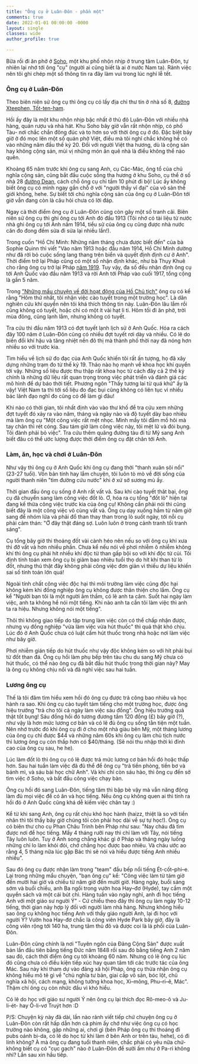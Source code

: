 ```yaml
---
title: "Ông cụ ở Luân-Đôn - phần một"
comments: true
date: 2022-01-01 00:00:00 -0000
layout: single
classes: wide
author_profile: true

---
```


Bữa rồi đi ăn phở ở [Soho](https://vi.wikipedia.org/wiki/Soho), một khu phố nhộn nhịp ở trung tâm Luân-Đôn, tự nhiên lại nhớ tới ông "cụ" (người ai cũng biết là ai ở nước Nam ta). Rảnh việc nên tôi ghi chép một số thông tin ra đây làm vui trong lúc nghỉ lễ tết.

### Ông cụ ở Luân-Đôn

Theo biên niên sử ông cụ thì ông cụ có lấy địa chỉ thư tín ở nhà số 8, [đường Xteephen, Tốt-ten-ham](https://www.google.com/maps/place/Tottenham+Court+Rd+%26+Stephen+St,+London+W1T+7QT/@51.5181547,-0.1340236,17z/data=!3m1!4b1!4m5!3m4!1s0x48761b2daddd1df1:0xf11f5cf37a9acaca!8m2!3d51.5181514!4d-0.1318349).

Hồi ấy đây là một khu nhộn nhịp bậc nhất ở thủ đô Luân-Đôn với nhiều nhà hàng, quán rượu và nhà hát. 
Khu Soho bây giờ vẫn rất nhộn nhịp, có phố Tàu- nơi chắc chắn đông đúc và to hơn so với thời ông cụ ở đó. 
Đặc biệt bây giờ ở đó mọc lên một số quán phở Việt, điều mà tôi nghĩ chắc không hề có vào những năm đầu thế kỷ 20.
Đối với người Việt tha hương, dù là cộng sản hay không cộng sản, mùi vị những món ăn quê nhà là điều không thể nào quên.

Khoảng 65 năm trước khi ông cụ sang Anh, cụ Các-Mác, ông tổ của chủ nghĩa cộng sản, cũng bắt đầu cuộc sống tha hương ở khu Soho, cụ thể ở số nhà 28 [đường Dean](https://www.google.com/maps/place/Dean+St,+London+W1D+3RY/@51.5142667,-0.134924,17z/data=!3m1!4b1!4m5!3m4!1s0x487604d3259c77ff:0x7d244d6746a23bc9!8m2!3d51.514277!4d-0.1326631), cách chỗ ông cụ chỉ tầm 10 phút đi bộ! 
Lúc ấy không biết ông cụ có mình ngay gần chỗ ở với "người thầy vĩ đại" của vô sản thế giới không, hehe. 
Sự biết tới chủ nghĩa cộng sản của ông cụ ở Luân-Đôn tới giờ vẫn đang còn là câu hỏi chưa có lời đáp.

Ngay cả thời điểm ông cụ ở Luân-Đôn cũng còn gây một số tranh cãi. 
Biên niên sử ông cụ thì ghi ông cụ tới Anh đó đầu 1913 (Tôi nhớ có tài liệu từ nước nhà ghi ông cụ tới Anh năm 1914, 
tiểu sử của ông cụ cũng được nhà nước cân đo đong đếm sửa đi sửa lại nhiều lần!).

Trong cuốn "Hồ Chí Minh: Những năm tháng chưa được biết đến" của bà Sophie Quinn thì viết "Vào năm 1913 hoặc đầu năm 1914, Hồ Chí Minh dường như đã rời bỏ cuộc sống lang thang trên biển và quyết định định cư ở Anh".
Thời điểm trở lại Pháp cũng có một số nhận định khác, như bà Thụy Khuê cho rằng ông cụ trở lại Pháp [năm 1919](http://thuykhue.free.fr/NVGP/NVGP-01-1215-R-pdf-04.pdf). 
Tuy vậy, đa số đều nhận định ông cụ tới Anh Quốc vào đầu năm 1913 và rời Anh tới Pháp vào cuối 1917, tổng cộng là gần 5 năm.

Trong ["Những mẩu chuyện về đời hoạt động của Hồ Chủ tịch"](http://www.talawas.org/talaDB/showFile.php?res=9151&rb=08)
ông cụ có kể rằng "Hôm thứ nhất, tôi nhận việc cào tuyết trong một trường học". Là dân nghiên cứu khí quyển nên tôi khá thích thông tin này. 
Luân-Đôn lâu lắm rồi cũng không có tuyết,
hoặc chỉ có một ít vài hạt li ti. Hôm tối đi ăn phở, trời mùa đông, cũng lạnh lắm, nhưng không có tuyết.

Tra cứu thì đầu năm 1913 có đợt tuyết lạnh lịch sử ở Anh Quốc. Hóa ra cách đây 100 năm ở Luân-Đôn cũng có nhiều đợt tuyết rơi dày và nhiều. Có lẽ do biến đổi khí hậu và tăng nhiệt nền đô thị mà thành phố thời nay đã nóng hơn nhiều so với trước kia.

Tìm hiểu về lịch sử đo đạc của Anh Quốc khiến tôi rất ấn tượng, họ đã xây dựng những trạm đo từ thế kỷ 19.
Thảo nào họ mạnh về khoa học khí quyển tới vậy. Những số liệu được thu thập rất khoa học từ cách đây cả 2 thế kỷ chính là những dữ liệu rất quan trọng trong việc phát triển và đánh giá các mô hình để dự báo thời tiết. 
Phương ngôn "Thấy tương lai từ quá khứ" ấy là vậy!
Việt Nam ta thì tới số liệu đo đạc bụi cũng không có liên tục vì nhiều bác lãnh đạo nghĩ đo cũng có để làm gì đâu!

Khi nào có thời gian, tôi nhất định vào vào thư khố để tra cứu xem những đợt tuyết đó xảy ra vào năm, tháng và ngày nào và độ tuyết dày bao nhiêu mà làm ông cụ "Một công việc rất mệt nhọc. Mình mẩy tôi đẫm mồ hôi mà tay chân thì rét cóng. Sau tám giờ làm công việc này, tôi mệt lử và đói bụng. Tôi đành phải bỏ việc". Tra cứu thêm quãng đường tàu đi từ Mỹ sang Anh biết đâu có thể ước lượng được thời điểm ông cụ đặt chân tới Anh.

### Làm, ăn, học và chơi ở Luân-Đôn

Như vậy thì ông cụ ở Anh Quốc khi ông cụ đang thời "thanh xuân sôi nổi" (23-27 tuổi). 
Vốn bản tính hay lắm chuyện, tôi luôn tò mò về đời sống của người thanh niên "tìm đường cứu nước" khi ở xứ sở sương mù ấy.

Thời gian đầu ông cụ sống ở Anh rất vất vả. Sau khi cào tuyết thât bại, ông cụ đã chuyển sang làm công việc đốt lò.
Ơ, hóa ra cụ tổng "đốt lò" hiện tại đang kế thừa công việc trước kia của ông cụ!
Không cần phải nói thì cũng biết đây là một công việc vô cùng vất vả. Ông cụ dạy xuống hầm từ năm giờ sang để nhóm lửa và 
phải đổ than thay than trong lò suốt ngày, tới nỗi cụ phải cảm thán: "Ở đây thật đáng sợ. Luôn luôn ở trong cảnh tranh tối tranh sáng".

Cụ tổng bây giờ thi thoảng đốt vài cành héo nên nếu so với ông cụ khi xưa thì đỡ vất vả hơn nhiều phần.
Chưa kể nếu nói về phơi nhiễm ô nhiễm không khí thì ông cụ phải hít nhiều khí độc từ than gấp bội so với khí độc từ củi.
Tôi định tính toán xem ông cụ bị giảm bao nhiêu tuổi thọ do hít khí than từ lò đốt, 
nhưng thú thật đây không phải công việc đơn giản vì thiếu dự liệu khiến sai số tính toán lớn quá!

Ngoài tính chất công việc độc hại thì môi trường làm việc cũng độc hại không kém khi đồng nghiệp ông cụ không được thân thiện cho lắm. 
Ông cụ kể "Người bạn tôi là một người âm thầm, có lẽ anh ta câm. Suốt hai ngày làm việc, anh ta không hề nói một tiếng. Khi nào anh ta cần tôi làm việc thì anh ta ra hiệu. Nhưng không nói một tiếng".

Thôi thì không giao tiếp do tập trung làm việc còn có thể chấp nhận được, nhưng vụ đồng nghiệp "vừa làm việc vừa hút thuốc" thì quả thật khó chịu. Lúc đó ở Anh Quốc chưa có luật cấm hút thuốc trong nhà hoặc nơi làm việc như bây giờ. 

Phơi nhiễm gián tiếp do hút thuốc như vậy độc không kém so với hít phải bụi từ đốt than đá. 
Ông cụ hồi làm phụ bếp trên tàu chu du sang Mỹ chưa có hút thuốc, có thể nào ông cụ đã bắt đầu hút thuốc trong thời gian này?
May là ông cụ không chịu nổi và đã nghỉ việc sau hai tuần.

### Lương ông cụ

Thế là tôi đâm tìm hiểu xem hồi đó ông cụ được trả công bao nhiêu và học hành ra sao.
Khi ông cụ cào tuyết tám tiếng cho một trường học, được ông hiệu trưởng "trả cho tôi cả ngày làm việc sáu đồng".
Ông hiệu trưởng quả thật tốt bụng! Sáu đồng hồi đó tương đương tầm 120 đồng (£) bây giờ (?), như vậy là hơn mức lương cơ bản 
và có lẽ đủ ông cụ sống tằn tiện một tuần.
Nên nhớ trước đó khi ông cụ đi ở cho một nhà giàu bên Mỹ, một tháng lương của ông cụ chỉ được $44 và những năm 60s khi ông cụ làm 
chủ tịch nước thì lương ông cụ còn thấp hơn có $40/tháng. (Sẽ nói thu nhập thời kì đỉnh cao của ông cụ sau, he he).

Lúc làm đốt lò thì ông cụ có lẽ được trả mức lương cơ bản hồi đó hoặc thấp hơn. 
Sau hai tuần làm việc đã đủ thể để ông cụ "trả tiền phòng, tiền bơ và bánh mì, và sáu bài học chữ Anh". Và khi chỉ còn sáu hào, thì ông cụ đến sở tìm việc ở Soho, và bắt đầu công việc chạy bàn.

Ông cụ hồi đó sang Luân-Đôn, tiếng tăm thì bập bè vậy mà vẫn năng động làm đủ mọi việc để có ăn và học tiếng. 
Nếu ông cụ không quen ai thì tính ra hồi đó ở Anh Quốc cũng khá dễ kiếm việc chân tay :)

Kể từ khi sang Anh, ông cụ rất chịu khó học hành (haizz, thiệt là so với tiền nhân thì tôi thấy bây giờ chúng tôi còn phải học dài về sự tự học!). Ông cụ có biên thư cho cụ Phan Châu Trinh bên Pháp như sau: "Nay cháu đã tìm được nơi để học tiếng. 
Mấy 4 tháng rưỡi nay thì chỉ làm với Tây, nói tiếng Tây luôn luôn. 
Tuy ở Anh song chẳng khác gì ở Pháp và tháng ngày luống những chỉ lo làm khỏi đói, chớ chẳng học được bao nhiêu. 
Và cháu ước ao rằng 4, 5 tháng nữa lúc gặp Bác thì sẽ nói và hiểu được tiếng Anh nhiều nhiều".

Sau đó ông cụ được nhận làm trong "team" đầu bếp nổi tiếng Ét-cốt–phi–e.
Lại trong những mẩu chuyện, "bạn ông cụ" kể: "Công việc làm từ tám giờ đến mười hai giờ và chiều từ năm giờ đến mười giờ. Hàng ngày, buổi sáng sớm và buổi chiều, anh Ba ngồi trong vườn hoa Hay–đơ (Hyde), tay cầm một quyển sách và một cái bút chì. Hàng tuần vào ngày nghỉ, anh đi học tiếng Anh với một giáo sư người Ý" - Cứ chiểu theo đây thì ông cụ làm ngày 10-12 tiếng, thời gian này hợp lý đối với người làm nhà hàng. 
Nhưng không hiểu sao ông cụ không học tiếng Anh với thầy giáo người Anh, lại đi học với người Ý?
Vườn hoa Hay-đơ chắc là công viên Hyde Park bây giờ, đây là công viên rộng tới 140 ha, trung tâm thủ đô và được coi là lá phổi của Luân-Đôn.

Luân-Đôn cũng chính là nơi "Tuyên ngôn của Đảng Cộng Sản" được xuất bản lần đầu tiên bằng tiếng Đức năm 1848 rồi sau đó bằng tiếng Anh 2 năm sau đó, cách thời điểm ông cụ tới khoảng 60 năm. Nhưng có lẽ ông cụ lúc đó cũng chưa có điều kiện tiếp xúc hay quan tâm tới các trước tác của ông Mác.
Sau này khi tham dự vào đảng xã hội Pháp, ông cụ thừa nhận ông cụ không hiểu mô tê gì về "chủ nghĩa tư bản, giai cấp vô sản, bóc lột, chủ nghĩa xã hội, cách mạng, không tưởng khoa học, Xi–mông, Phu–ri–ê, Mác". Thậm chí ông cụ còn nhức đầu vì khó hiểu.

Có lẽ do học với giáo sư người Ý nên ông cụ lại thích đọc Rô-meo-ô và Ju-li-ét- hay Ô-li-vơ Truýt hơn :D

P/S: Chuyện kỳ này đã dài, lần nào rảnh viết tiếp chứ chuyện ông cụ ở Luân-Đôn còn rất hấp dẫn hơn cả phim ấy chớ như việc ông cụ có học trường nào không, gặp những ai, chơi gì (bên Pháp ông cụ thi thoáng đi pubs oánh bi-da, có lẽ do học từ khi làm ở bên Anh or trên tàu, hehe), có đi lính không? À mà ông cụ đang tuổi thanh niên, chắc phải có yêu nữa chứ- không biết cụ có "cục gạch" nào ở Luân-Đôn để sưởi ấm như ở Pa-ri không nhỉ? Lần sau xin hầu tiếp.

